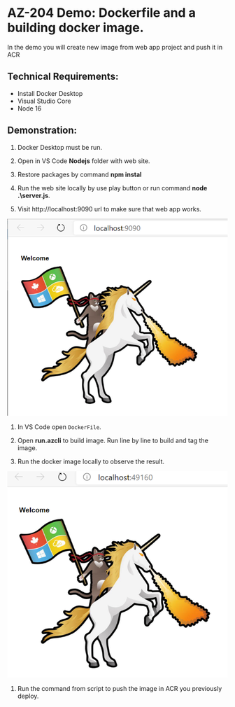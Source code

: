 # AZ-204 Demo: Dockerfile and a building docker image.

In the demo you will create new image from web app project and push it in ACR

## Technical Requirements:

- Install Docker Desktop
- Visual Studio Core
- Node 16

## Demonstration:

1. Docker Desktop must be run.

1. Open in VS Code **Nodejs** folder with web site.

1. Restore packages by command **npm instal**

1. Run the web site locally by use play button or run command  **node .\server.js**. 

1. Visit http://localhost:9090 url to make sure that web app works.

![localhost](localhost.png)

1. In VS Code open `DockerFile`.

1. Open **run.azcli** to build image. Run line by line to build and tag the image.

1. Run the docker image locally to observe the result.

![local docker image](localdocker.png)

1. Run the command from script to push the image in ACR you previously deploy. 